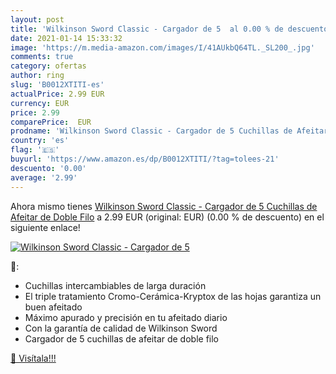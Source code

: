 ```yaml
---
layout: post
title: 'Wilkinson Sword Classic - Cargador de 5  al 0.00 % de descuento'
date: 2021-01-14 15:33:32
image: 'https://m.media-amazon.com/images/I/41AUkbQ64TL._SL200_.jpg'
comments: true
category: ofertas
author: ring
slug: 'B0012XTITI-es'
actualPrice: 2.99 EUR
currency: EUR
price: 2.99
comparePrice:  EUR
prodname: 'Wilkinson Sword Classic - Cargador de 5 Cuchillas de Afeitar de Doble Filo'
country: 'es'
flag: '🇪🇸'
buyurl: 'https://www.amazon.es/dp/B0012XTITI/?tag=tolees-21'
descuento: '0.00'
average: '2.99'
---
```


Ahora mismo tienes [Wilkinson Sword Classic - Cargador de 5 Cuchillas de Afeitar de Doble Filo](https://www.amazon.es/dp/B0012XTITI/?tag=tolees-21) a 2.99 EUR (original:  EUR) (0.00 %  de descuento) en el siguiente enlace!

[![Wilkinson Sword Classic - Cargador de 5 ](https://m.media-amazon.com/images/I/41AUkbQ64TL._SL200_.jpg)](https://www.amazon.es/dp/B0012XTITI/?tag=tolees-21)

🔎:

- Cuchillas intercambiables de larga duración
- El triple tratamiento Cromo-Cerámica-Kryptox de las hojas garantiza un buen afeitado
- Máximo apurado y precisión en tu afeitado diario
- Con la garantía de calidad de Wilkinson Sword
- Cargador de 5 cuchillas de afeitar de doble filo

[🛒 Visítala!!!](https://www.amazon.es/dp/B0012XTITI/?tag=tolees-21)
